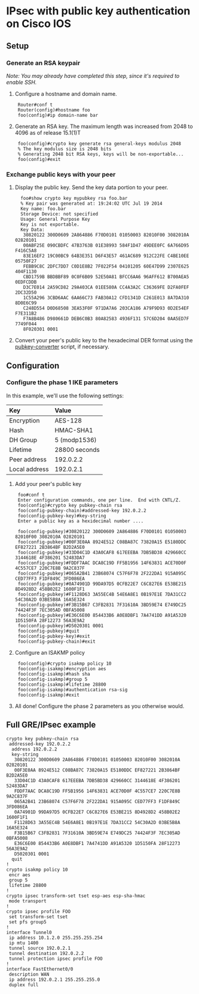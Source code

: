 # IPsec with public key authentication on Cisco IOS
## Setup
### Generate an RSA keypair
_Note: You may already have completed this step, since it's required to enable SSH._

1. Configure a hostname and domain name.

        Router#conf t
        Router(config)#hostname foo
        foo(config)#ip domain-name bar

2. Generate an RSA key. The maximum length was increased from 2048 to 4096 as of release 15.1(1)T

        foo(config)#crypto key generate rsa general-keys modulus 2048
        % The key modulus size is 2048 bits
        % Generating 2048 bit RSA keys, keys will be non-exportable...
        foo(config)#exit

### Exchange public keys with your peer
1. Display the public key. Send the key data portion to your peer.

         foo#show crypto key mypubkey rsa foo.bar
         % Key pair was generated at: 19:24:02 UTC Jul 19 2014
         Key name: foo.bar
         Storage Device: not specified
         Usage: General Purpose Key
         Key is not exportable.
         Key Data:
          30820122 300D0609 2A864886 F70D0101 01050003 82010F00 3082010A 02820101
          00ABF25E 090CBDFC 47B3763B 01E38993 584F1D47 49DEE0FC 6A766D95 F416C5A8
          83E16EF2 19C00BC9 64B3E351 D6F43E57 461AC689 912C22FE C4BE10EE 05750F27
          FEBB9C8C 2DFC7DD7 C0D1E8B2 7F022F54 04101205 60E47D99 2307E625 404F1130
          CBD1759B BBDBBF89 0C0F6B09 52E50A81 BFCC6AA6 96AFF612 B700AEA5 0EDFCDDB
          D3C7E014 2A59CD82 29A403CA 01EE580A CC4A3A2C C36369FE D2FA0FEF 2DC32D50
          1C55A296 3CBD6AAC 6AA66C73 FAB30A12 CFD1341D C261E013 8A7DA310 8D0E6C99
          C248D554 D0D68508 3EA53F0F 971DA7A6 203CA186 A79F9D93 0D2E54EF F7E311B2
          F7A8B486 D980661D DEB6C0B3 80A82583 4936F131 57C6D204 0AA5ED7F 7749F044
          8F020301 0001

2. Convert your peer's public key to the hexadecimal DER format using the [pubkey-converter][pubkey-converter] script, if necessary.

[pubkey-converter]: <https://git.dn42.dev/ryan/pubkey-converter/raw/master/pubkey-converter.pl> "Public key conversion script"

## Configuration
### Configure the phase 1 IKE parameters
In this example, we'll use the following settings:

| Key           | Value         |
| :------------ | :------------ |
| Encryption    | AES-128       |
| Hash          | HMAC-SHA1     |
| DH Group      | 5 (modp1536)  |
| Lifetime      | 28800 seconds |
| Peer address  | 192.0.2.2     |
| Local address | 192.0.2.1     |

1. Add your peer's public key

        foo#conf t
        Enter configuration commands, one per line.  End with CNTL/Z.
        foo(config)#crypto key pubkey-chain rsa
        foo(config-pubkey-chain)#addressed-key 192.0.2.2
        foo(config-pubkey-key)#key-string
        Enter a public key as a hexidecimal number ....

        foo(config-pubkey)#30820122 300D0609 2A864886 F70D0101 01050003 82010F00 3082010A 02820101
        foo(config-pubkey)#00F3E0AA 8924E512 C08BA87C 73820A15 E5180DDC EF827221 2B3864BF B2D2A5E0
        foo(config-pubkey)#33D04C1D 43A0CAF8 617EEEBA 7DB5BD38 429660CC 3144618E 4F386201 52483DA7
        foo(config-pubkey)#FDDF7AAC DCA8C19D FF5B1956 14F63831 ACE70D0F 4C557CE7 220C7E8B 9A2C837F
        foo(config-pubkey)#065A2B41 23B68074 C57F6F78 2F222DA1 915A095C CED77FF3 F1DF849C 3FD086EA
        foo(config-pubkey)#0A74901D 99DA97D5 0CFB22E7 C6C827E6 E53BE215 8D4928D2 458B02E2 1600F1F1
        foo(config-pubkey)#F1128D63 3A55EC4B 54E6A8E1 0B197E1E 7DA31CC2 54C30A2D 03BE5B8A 16A5E324
        foo(config-pubkey)#F3B15B67 C3FB2831 7F31610A 3BD59E74 E749DC25 74424F3F 7EC305AD 0BFA5008
        foo(config-pubkey)#E36C6E00 854433B6 A0E8DBF1 7A4741DD A91A5320 1D5150FA 28F12273 56A3E9A2
        foo(config-pubkey)#D5020301 0001
        foo(config-pubkey)#quit
        foo(config-pubkey-key)#exit
        foo(config-pubkey-chain)#exit

2. Configure an ISAKMP policy

        foo(config)#crypto isakmp policy 10
        foo(config-isakmp)#encryption aes
        foo(config-isakmp)#hash sha
        foo(config-isakmp)#group 5
        foo(config-isakmp)#lifetime 28800
        foo(config-isakmp)#authentication rsa-sig
        foo(config-isakmp)#exit

3. All done! Configure the phase 2 parameters as you otherwise would.

## Full GRE/IPsec example
    crypto key pubkey-chain rsa
     addressed-key 192.0.2.2
      address 192.0.2.2
      key-string
       30820122 300D0609 2A864886 F70D0101 01050003 82010F00 3082010A 02820101
       00F3E0AA 8924E512 C08BA87C 73820A15 E5180DDC EF827221 2B3864BF B2D2A5E0
       33D04C1D 43A0CAF8 617EEEBA 7DB5BD38 429660CC 3144618E 4F386201 52483DA7
       FDDF7AAC DCA8C19D FF5B1956 14F63831 ACE70D0F 4C557CE7 220C7E8B 9A2C837F
       065A2B41 23B68074 C57F6F78 2F222DA1 915A095C CED77FF3 F1DF849C 3FD086EA
       0A74901D 99DA97D5 0CFB22E7 C6C827E6 E53BE215 8D4928D2 458B02E2 1600F1F1
       F1128D63 3A55EC4B 54E6A8E1 0B197E1E 7DA31CC2 54C30A2D 03BE5B8A 16A5E324
       F3B15B67 C3FB2831 7F31610A 3BD59E74 E749DC25 74424F3F 7EC305AD 0BFA5008
       E36C6E00 854433B6 A0E8DBF1 7A4741DD A91A5320 1D5150FA 28F12273 56A3E9A2
       D5020301 0001
      quit
    !
    crypto isakmp policy 10
     encr aes
     group 5
     lifetime 28800
    !
    crypto ipsec transform-set tset esp-aes esp-sha-hmac
     mode transport
    !
    crypto ipsec profile FOO
     set transform-set tset
     set pfs group5
    !
    interface Tunnel0
     ip address 10.1.2.0 255.255.255.254
     ip mtu 1400
     tunnel source 192.0.2.1
     tunnel destination 192.0.2.2
     tunnel protection ipsec profile FOO
    !
    interface FastEthernet0/0
     description WAN
     ip address 192.0.2.1 255.255.255.0
     duplex full
